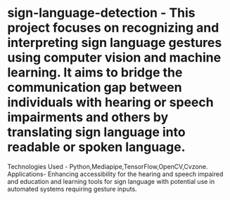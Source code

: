# sign-language-detection   - This project focuses on recognizing and interpreting sign language gestures using computer vision and machine learning. It aims to bridge the communication gap between individuals with hearing or speech impairments and others by translating sign language into readable or spoken language.
Technologies Used - Python,Mediapipe,TensorFlow,OpenCV,Cvzone.
Applications- Enhancing accessibility for the hearing and speech impaired and education and learning tools for sign language with potential use in automated systems requiring gesture inputs.
